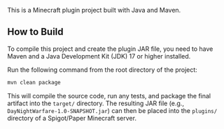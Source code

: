 This is a Minecraft plugin project built with Java and Maven.

## How to Build

To compile this project and create the plugin JAR file, you need to have Maven and a Java Development Kit (JDK) 17 or higher installed.

Run the following command from the root directory of the project:

```bash
mvn clean package
```

This will compile the source code, run any tests, and package the final artifact into the `target/` directory. The resulting JAR file (e.g., `DayNightWarfare-1.0-SNAPSHOT.jar`) can then be placed into the `plugins/` directory of a Spigot/Paper Minecraft server.
